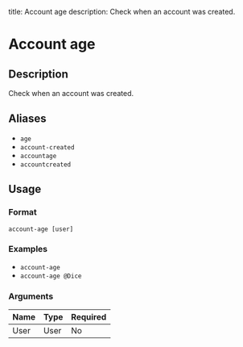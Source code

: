 title: Account age
description: Check when an account was created.

# Account age

## Description

Check when an account was created.

## Aliases

* `age`
* `account-created`
* `accountage`
* `accountcreated`

## Usage

### Format

`account-age [user]`

### Examples

* `account-age`
* `account-age @Dice`

### Arguments

| Name | Type | Required |
|------|------|----------|
| User | User | No       |
